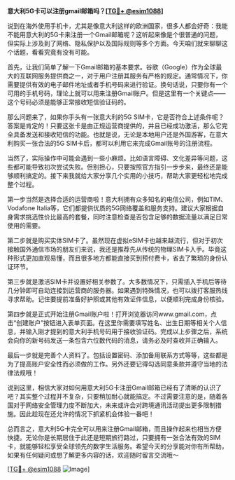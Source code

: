 **意大利5G卡可以注册gmail邮箱吗？[[TG💪+ @esim1088](https://t.me/s/esim1088)]**

说到在海外使用手机卡，尤其是像意大利这样的欧洲国家，很多人都会好奇：我能不能用意大利的5G卡来注册一个Gmail邮箱呢？这听起来像是个很普通的问题，但实际上涉及到了网络、隐私保护以及国际规则等多个方面。今天咱们就来聊聊这个话题，看看究竟有没有可能。

首先，让我们简单了解一下Gmail邮箱的基本要求。谷歌（Google）作为全球最大的互联网服务提供商之一，对于用户注册其服务有严格的规定。通常情况下，你需要提供有效的电子邮件地址或者手机号码来进行验证。换句话说，只要你有一个可用的手机号码，理论上就可以用来注册Gmail账户。但是这里有一个关键点——这个号码必须是能够正常接收短信验证码的。

那么问题来了，如果你手头有一张意大利的5G SIM卡，它是否符合上述条件呢？答案是肯定的！只要这张卡是由正规运营商提供的，并且已经成功激活，那么它完全具备发送和接收短信的功能。也就是说，无论是本地用户还是外国游客，在意大利购买一张合法的5G SIM卡后，都可以利用它来完成Gmail账号的注册流程。

当然了，实际操作中可能会遇到一些小麻烦。比如语言障碍、文化差异等问题，这些都可能导致初次尝试失败。但别担心，只要按照官方指引一步步来，最终还是能够顺利搞定的。接下来我就给大家分享几个实用的小技巧，帮助大家更轻松地完成整个过程。

第一步当然是选择合适的运营商啦！意大利拥有众多知名的电信公司，例如TIM、Vodafone Italia等，它们都提供优质的5G网络覆盖和服务支持。建议大家根据自身需求挑选性价比最高的套餐，同时注意检查是否包含足够的数据流量以满足日常使用的需要。

第二步就是购买实体SIM卡了。虽然现在虚拟eSIM卡也越来越流行，但对于初次接触国外通信市场的朋友们来说，我还是推荐先从传统的物理SIM卡入手。毕竟这种形式更加直观易懂，而且很多地方都能直接买到预付费卡，省去了繁琐的身份认证环节。

第三步就是激活SIM卡并设置好相关参数了。大多数情况下，只需插入手机后等待几分钟即可自动连接到运营商的服务器。如果遇到特殊情况，也可以拨打客服热线寻求帮助。记住要提前准备好护照或其他有效证件信息，以便顺利完成身份核验。

第四步就是正式开始注册Gmail账户啦！打开浏览器访问www.gmail.com，点击“创建账户”按钮进入表单页面。在这里你需要填写姓名、出生日期等相关个人信息，并输入刚才提到的意大利手机号码用于接收验证码。完成以上步骤之后，系统会向你的新号码发送一条包含六位数代码的消息，请务必及时查收并正确输入。

最后一步就是完善个人资料了。包括设置密码、添加备用联系方式等等，这些都是为了提高账户安全性而必须做的工作。另外还要记得勾选同意条款并遵守当地的法律法规哦！

说到这里，相信大家对如何用意大利5G卡注册Gmail邮箱已经有了清晰的认识了吧？其实整个过程并不复杂，只要稍加耐心就能搞定。不过需要注意的是，随着各国对于网络安全管理力度不断加大，未来或许会对跨境通讯活动提出更多限制措施。因此趁现在还允许的情况下抓紧机会体验一番吧！

总而言之，意大利5G卡完全可以用来注册Gmail邮箱，而且操作起来也相当方便快捷。无论你是长期居住于此还是短期旅行路过，只要拥有一张合法有效的SIM卡，就能够轻松享受全球领先的数字生活服务。希望今天的分享能对你有所帮助，如果有任何疑问或想了解更多内容的话，欢迎随时留言交流哦～

[[TG💪+ @esim1088](https://t.me/s/esim1088) ![Image](https://i.postimg.cc/4NQfJmqS/Snipaste-2025-05-13-00-14-12.png)]